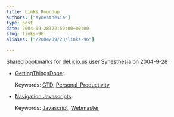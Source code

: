 ```yaml
---
title: Links Roundup
authors: ["synesthesia"]
type: post
date: 2004-09-28T22:59:00+00:00
slug: links-96 
aliases: ["/2004/09/28/links-96"]

---
```

Shared bookmarks for [del.icio.us][1] user  [Synesthesia][2] on 2004-9-28

  * [GettingThingsDone][3]:
   
    Keywords: [GTD][4], [Personal_Productivity][5]
  * [Navigation Javascripts][6]:
   
    Keywords: [Javascript][7], [Webmaster][8]

 [1]: https://del.icio.us/
 [2]: https://del.icio.us/synesthesia
 [3]: https://www.minezone.org/wiki/MVance/GettingThingsDone "https://www.minezone.org/wiki/MVance/GettingThingsDone"
 [4]: https://del.icio.us/synesthesia/GTD
 [5]: https://del.icio.us/synesthesia/Personal_Productivity
 [6]: https://www.pacosdrivers.com/wm/js.asp?cat=8 "https://www.pacosdrivers.com/wm/js.asp?cat=8"
 [7]: https://del.icio.us/synesthesia/Javascript
 [8]: https://del.icio.us/synesthesia/Webmaster
